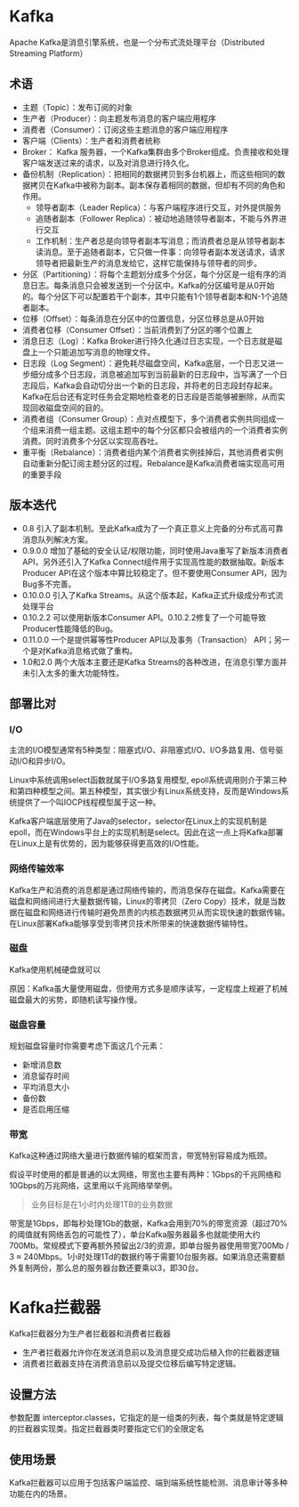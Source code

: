 # Kafka
Apache Kafka是消息引擎系统，也是一个分布式流处理平台（Distributed Streaming Platform）
## 术语

* 主题（Topic）：发布订阅的对象
* 生产者（Producer）：向主题发布消息的客户端应用程序
* 消费者（Consumer）：订阅这些主题消息的客户端应用程序
* 客户端（Clients）：生产者和消费者统称
* Broker： Kafka 服务器，一个Kafka集群由多个Broker组成。负责接收和处理客户端发送过来的请求，以及对消息进行持久化。
* 备份机制（Replication）：把相同的数据拷贝到多台机器上，而这些相同的数据拷贝在Kafka中被称为副本。副本保存着相同的数据，但却有不同的角色和作用。
  * 领导者副本（Leader Replica）：与客户端程序进行交互，对外提供服务
  * 追随者副本（Follower Replica）：被动地追随领导者副本，不能与外界进行交互
  * 工作机制：生产者总是向领导者副本写消息；而消费者总是从领导者副本读消息。至于追随者副本，它只做一件事：向领导者副本发送请求，请求领导者把最新生产的消息发给它，这样它能保持与领导者的同步。
* 分区（Partitioning）：将每个主题划分成多个分区，每个分区是一组有序的消息日志。每条消息只会被发送到一个分区中。Kafka的分区编号是从0开始的。每个分区下可以配置若干个副本，其中只能有1个领导者副本和N-1个追随者副本。
* 位移（Offset）：每条消息在分区中的位置信息，分区位移总是从0开始
* 消费者位移（Consumer Offset）：当前消费到了分区的哪个位置上
* 消息日志（Log）：Kafka Broker进行持久化通过日志实现，一个日志就是磁盘上一个只能追加写消息的物理文件。
* 日志段（Log Segment）：避免耗尽磁盘空间，Kafka底层，一个日志又进一步细分成多个日志段，消息被追加写到当前最新的日志段中，当写满了一个日志段后，Kafka会自动切分出一个新的日志段，并将老的日志段封存起来。Kafka在后台还有定时任务会定期地检查老的日志段是否能够被删除，从而实现回收磁盘空间的目的。
* 消费者组（Consumer Group）：点对点模型下，多个消费者实例共同组成一个组来消费一组主题。这组主题中的每个分区都只会被组内的一个消费者实例消费。同时消费多个分区以实现高吞吐。
* 重平衡（Rebalance）：消费者组内某个消费者实例挂掉后，其他消费者实例自动重新分配订阅主题分区的过程。Rebalance是Kafka消费者端实现高可用的重要手段

## 版本迭代
* 0.8 引入了副本机制。至此Kafka成为了一个真正意义上完备的分布式高可靠消息队列解决方案。
* 0.9.0.0 增加了基础的安全认证/权限功能，同时使用Java重写了新版本消费者API，另外还引入了Kafka Connect组件用于实现高性能的数据抽取。新版本Producer API在这个版本中算比较稳定了。但不要使用Consumer API，因为Bug多不完善。
* 0.10.0.0 引入了Kafka Streams。从这个版本起，Kafka正式升级成分布式流处理平台
* 0.10.2.2 可以使用新版本Consumer API。0.10.2.2修复了一个可能导致Producer性能降低的Bug。
* 0.11.0.0 一个是提供幂等性Producer API以及事务（Transaction） API；另一个是对Kafka消息格式做了重构。
* 1.0和2.0 两个大版本主要还是Kafka Streams的各种改进，在消息引擎方面并未引入太多的重大功能特性。

## 部署比对

### I/O
主流的I/O模型通常有5种类型：阻塞式I/O、非阻塞式I/O、I/O多路复用、信号驱动I/O和异步I/O。

Linux中系统调用select函数就属于I/O多路复用模型, epoll系统调用则介于第三种和第四种模型之间。第五种模型，其实很少有Linux系统支持，反而是Windows系统提供了一个叫IOCP线程模型属于这一种。

Kafka客户端底层使用了Java的selector，selector在Linux上的实现机制是epoll，而在Windows平台上的实现机制是select。因此在这一点上将Kafka部署在Linux上是有优势的，因为能够获得更高效的I/O性能。

### 网络传输效率
Kafka生产和消费的消息都是通过网络传输的，而消息保存在磁盘。Kafka需要在磁盘和网络间进行大量数据传输，Linux的零拷贝（Zero Copy）技术，就是当数据在磁盘和网络进行传输时避免昂贵的内核态数据拷贝从而实现快速的数据传输。在Linux部署Kafka能够享受到零拷贝技术所带来的快速数据传输特性。

### 磁盘
Kafka使用机械硬盘就可以

原因：Kafka虽大量使用磁盘，但使用方式多是顺序读写，一定程度上规避了机械磁盘最大的劣势，即随机读写操作慢。

### 磁盘容量
规划磁盘容量时你需要考虑下面这几个元素：
* 新增消息数
* 消息留存时间
* 平均消息大小
* 备份数
* 是否启用压缩

### 带宽
Kafka这种通过网络大量进行数据传输的框架而言，带宽特别容易成为瓶颈。

假设平时使用的都是普通的以太网络，带宽也主要有两种：1Gbps的千兆网络和10Gbps的万兆网络，这里用以千兆网络举举例。
> 业务目标是在1小时内处理1TB的业务数据

带宽是1Gbps，即每秒处理1Gb的数据，Kafka会用到70%的带宽资源（超过70%的阈值就有网络丢包的可能性了），单台Kafka服务器最多也就能使用大约700Mb。常规模式下要再额外预留出2/3的资源，即单台服务器使用带宽700Mb / 3 ≈ 240Mbps。1小时处理1Td的数据约等于需要10台服务器。如果消息还需要额外复制两份，那么总的服务器台数还要乘以3，即30台。

# Kafka拦截器
Kafka拦截器分为生产者拦截器和消费者拦截器
* 生产者拦截器允许你在发送消息前以及消息提交成功后植入你的拦截器逻辑
* 消费者拦截器支持在消费消息前以及提交位移后编写特定逻辑。
## 设置方法
参数配置 interceptor.classes，它指定的是一组类的列表，每个类就是特定逻辑的拦截器实现类。指定拦截器类时要指定它们的全限定名
## 使用场景
Kafka拦截器可以应用于包括客户端监控、端到端系统性能检测、消息审计等多种功能在内的场景。
